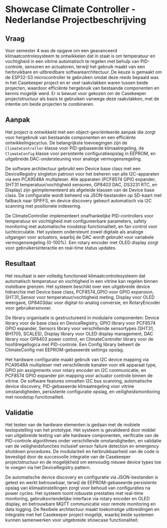 # Showcase Climate Controller - Nederlandse Projectbeschrijving

## Vraag

Voor semester 4 was de opgave om een geavanceerd klimaatcontrolesysteem te ontwikkelen dat in staat is om temperatuur en vochtigheid in een vitrine automatisch te regelen met behulp van PID-controle, sensoren en actuatoren, terwijl het gebruik maakt van een herbruikbare en uitbreidbare softwarearchitectuur. De keuze is gemaakt om de ESP32-S3 microcontroller te gebruiken omdat deze reeds bepaald was in het Casekeeper project en er veel raakvlakken waren tussen beide projecten, waardoor efficiënte hergebruik van bestaande componenten en kennis mogelijk werd. Er is bewust voor gekozen om de Casekeeper projectstructuur als basis te gebruiken vanwege deze raakvlakken, met de intentie om beide projecten te combineren.

## Aanpak

Het project is ontwikkeld met een object-georiënteerde aanpak die zorgt voor hergebruik van bestaande componenten en een efficiënte ontwikkelingscyclus. De belangrijkste toevoegingen zijn de `ClimateController` klasse voor PID-gebaseerde klimaatregeling, de `ClimateConfig` klasse voor persistente configuratieopslag in EEPROM, en uitgebreide DAC-ondersteuning voor analoge vermogensregeling.

De software architectuur gebruikt een Device base class met een DeviceRegistry singleton patroon voor het beheren van alle I2C-apparaten via een PCA9548A multiplexer. Alle apparaten (PCF8574 GPIO expander, SHT31 temperatuur/vochtigheid sensoren, GP8403 DAC, DS3231 RTC, en Display) zijn geïmplementeerd als afgeleide klassen van de Device base class. De configuratie wordt beheerd via JSON-bestanden op SD-kaart met fallback naar SPIFFS, en device discovery gebeurt automatisch via I2C scanning met positionele indexering.

De ClimateController implementeert onafhankelijke PID-controllers voor temperatuur en vochtigheid met configureerbare parameters, safety monitoring met automatische noodstop functionaliteit, en fan control voor luchtcirculatie. Het systeem ondersteunt zowel digitale als analoge uitgangen voor actuators, waarbij de DAC wordt gebruikt voor variabele vermogensregeling (0-100%). Een rotary encoder met OLED display zorgt voor gebruikersinteractie en real-time status updates.

## Resultaat

Het resultaat is een volledig functioneel klimaatcontrolesysteem dat automatisch temperatuur en vochtigheid in een vitrine kan regelen binnen instelbare grenzen. Het systeem beschikt over een uitgebreide device hiërarchie met Device base class, PCF8574_GPIO voor GPIO expansion, SHT31_Sensor voor temperatuur/vochtigheid meting, Display voor OLED weergave, GP8403dac voor digital-to-analog conversie, en RotaryEncoder voor gebruikersinvoer.

De library organisatie is gestructureerd in modulaire componenten: Device library voor de base class en DeviceRegistry, GPIO library voor PCF8574 GPIO expander, Sensors library voor verschillende sensortypes (SHT31, BH1705, SCALES), Display library voor OLED display management, DAC library voor GP8403 power control, en ClimateController library voor de hoofdregellogica met PID-controle. Een Config library beheert de ClimateConfig met EEPROM-gebaseerde settings opslag.

Het hardware configuratie maakt gebruik van I2C device mapping via PCA9548A multiplexer met verschillende kanalen voor elk apparaat type, GPIO pin assignments voor rotary encoder en I2C communicatie, en PCF8574 GPIO expander pin mapping voor actuator controle binnen de vitrine. De software features omvatten I2C bus scanning, automatische device discovery, PID-gebaseerde klimaatregeling voor vitrine omstandigheden, persistente configuratie opslag, en veiligheidsmonitoring met noodstop functionaliteit.

## Validatie

Het testen van de hardware elementen is gedaan met de mobiele testopstelling van het prototype. Het systeem is gevalideerd door middel van uitgebreide testing van alle hardware componenten, verificatie van de PID-controle algorithmes onder verschillende omstandigheden, en validatie van de veiligheidsfuncties inclusief sensor failure detection en emergency shutdown procedures. De modulariteit en herbruikbaarheid van de code is bevestigd door de succesvolle integratie van de Casekeeper projectstructuur en de mogelijkheid om eenvoudig nieuwe device types toe te voegen via het DeviceRegistry pattern.

De automatische device discovery en configuratie via JSON-bestanden is getest en werkt betrouwbaar, terwijl de EEPROM-gebaseerde persistente opslag van klimaatinstellingen zorgt voor behoud van configuraties na power cycles. Het systeem toont robuuste prestaties met real-time monitoring, gebruiksvriendelijke interface via rotary encoder en OLED display, en betrouwbare MQTT communicatie voor remote monitoring en data logging. De flexibele architectuur maakt toekomstige uitbreidingen en integratie met het Casekeeper project mogelijk, waarbij beide systemen kunnen samenwerken voor uitgebreide showcase functionaliteit.
